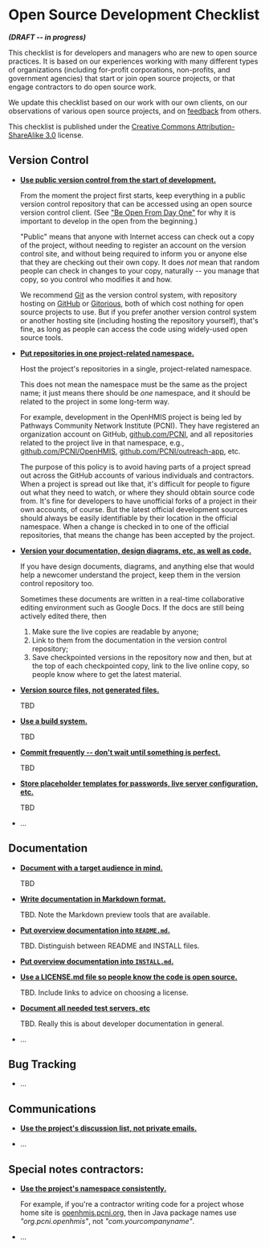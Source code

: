 Open Source Development Checklist
=================================

**_(DRAFT -- in progress)_**

This checklist is for developers and managers who are new to open
source practices.  It is based on our experiences working with many
different types of organizations (including for-profit corporations,
non-profits, and government agencies) that start or join open source
projects, or that engage contractors to do open source work.

We update this checklist based on our work with our own clients, on
our observations of various open source projects, and on
[feedback](https://github.com/OpenTechStrategies/checklist/issues) from others.

This checklist is published under the [Creative Commons Attribution-ShareAlike 3.0](https://creativecommons.org/licenses/by-sa/3.0/) license.

Version Control
---------------

* <a href="#use-public-vc" id="use-public-vc">**Use public version control from the start of development.**</a>

  From the moment the project first starts, keep everything in a
  public version control repository that can be accessed using an open
  source version control client.  (See ["Be Open From Day
  One"](http://opentechstrategies.com/resources#be-open-from-day-one)
  for why it is important to develop in the open from the beginning.)

  "Public" means that anyone with Internet access can check out a copy
  of the project, without needing to register an account on the
  version control site, and without being required to inform you or
  anyone else that they are checking out their own copy.  It does
  _not_ mean that random people can check in changes to your copy,
  naturally -- you manage that copy, so you control who modifies it
  and how.

  We recommend [Git](http://git-scm.com/) as the version control
  system, with repository hosting on [GitHub](https://github.com/) or
  [Gitorious](https://gitorious.org/), both of which cost nothing for
  open source projects to use.  But if you prefer another version
  control system or another hosting site (including hosting the
  repository yourself), that's fine, as long as people can access the
  code using widely-used open source tools.

* <a href="#vc-namespace" id="vc-namespace">**Put repositories in one project-related namespace.**</a>

  Host the project's repositories in a single, project-related
  namespace.

  This does not mean the namespace must be the same as the project
  name; it just means there should be _one_ namespace, and it should
  be related to the project in some long-term way.

  For example, development in the OpenHMIS project is being led by
  Pathways Community Network Institute (PCNI).  They have registered
  an organization account on GitHub,
  [github.com/PCNI](https://github.com/PCNI/), and all repositories
  related to the project live in that namespace, e.g.,
  [github.com/PCNI/OpenHMIS](https://github.com/PCNI/OpenHMIS),
  [github.com/PCNI/outreach-app](https://github.com/PCNI/outreach-app),
  etc.

  The purpose of this policy is to avoid having parts of a project
  spread out across the GitHub accounts of various individuals and
  contractors.  When a project is spread out like that, it's difficult
  for people to figure out what they need to watch, or where they
  should obtain source code from.  It's fine for developers to have
  unofficial forks of a project in their own accounts, of course.  But
  the latest official development sources should always be easily
  identifiable by their location in the official namespace.  When a
  change is checked in to one of the official repositories, that means
  the change has been accepted by the project.

* <a href="#vc-docs-etc" id="vc-docs-etc" >**Version your documentation, design diagrams, etc, as well as code.**</a>

  If you have design documents, diagrams, and anything else that would
  help a newcomer understand the project, keep them in the version
  control repository too.

  Sometimes these documents are written in a real-time collaborative
  editing environment such as Google Docs.  If the docs are still
  being actively edited there, then

  1. Make sure the live copies are readable by anyone;
  2. Link to them from the documentation in the version control repository;
  3. Save checkpointed versions in the repository now and then,
     but at the top of each checkpointed copy, link to the live online
     copy, so people know where to get the latest material.

* <a href="#vc-sources-only" id="vc-sources-only" >**Version source files, not generated files.**</a>

  TBD

* <a href="#build-system" id="build-system" >**Use a build system.**</a>

  TBD

* <a href="#commit-often" id="commit-often" >**Commit frequently -- don't wait until something is perfect.**</a>

  TBD

* <a href="#placeholders-for-sensitive-data" id="placeholders-for-sensitive-data" >**Store placeholder templates for passwords, live server configuration, etc.**</a>

  TBD

* ...

Documentation
-------------

* <a href="#doc-audience" id="doc-audience" >**Document with a target audience in mind.**</a>

  TBD

* <a href="#doc-format" id="doc-format" >**Write documentation in Markdown format.**</a>

  TBD.  Note the Markdown preview tools that are available.

* <a href="#overview-in-readme" id="overview-in-readme" >**Put overview documentation into `README.md`.**</a>

  TBD.  Distinguish between README and INSTALL files.

* <a href="#separate-install-doc" id="separate-install-doc" >**Put overview documentation into `INSTALL.md`.**</a>

* <a href="#publish-license" id="publish-license" >**Use a LICENSE.md file so people know the code is open source.**</a>

  TBD.  Include links to advice on choosing a license.

* <a href="#dev-docs" id="dev-docs" >**Document all needed test servers, etc**</a>

  TBD.  Really this is about developer documentation in general.

* ...

Bug Tracking
------------

* ...

Communications
--------------

* <a href="#use-project-forums" id="use-project-forums" >**Use the project's discussion list, not private emails.**</a>

* ...

Special notes contractors:
--------------------------

* <a href="#use-right-namespace" id="use-right-namespace" >**Use the project's namespace consistently.**</a>

   For example, if you're a contractor writing code for a project
   whose home site is [openhmis.pcni.org](http://openhmis.pcni.org/),
   then in Java package names use _"org.pcni.openhmis"_, not
   _"com.yourcompanyname"_.

* ...
